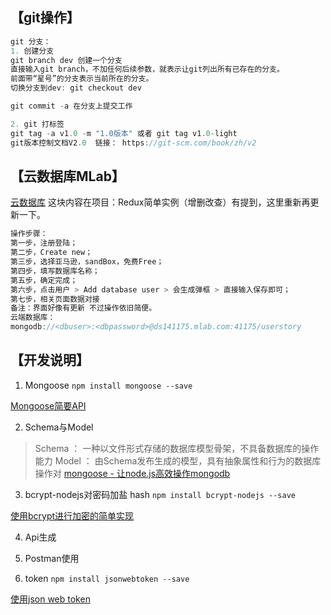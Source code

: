 ## 【git操作】
```javascript
git 分支：
1. 创建分支
git branch dev 创建一个分支
直接输入git branch，不加任何后续参数，就表示让git列出所有已存在的分支。
前面带“星号”的分支表示当前所在的分支。
切换分支到dev: git checkout dev

git commit -a 在分支上提交工作

2. git 打标签
git tag -a v1.0 -m "1.0版本" 或者 git tag v1.0-light
git版本控制文档V2.0  链接： https://git-scm.com/book/zh/v2
```
## 【云数据库MLab】
[云数据库](https://mlab.com)
这块内容在项目：Redux简单实例（增删改查）有提到，这里重新再更新一下。
```javascript
操作步骤：
第一步，注册登陆；
第二步，Create new；
第三步，选择亚马逊，sandBox，免费Free；
第四步，填写数据库名称；
第五步，确定完成；
第六步，点击用户 > Add database user > 会生成弹框 > 直接输入保存即可；
第七步，相关页面数据对接
备注：界面好像有更新 不过操作依旧简便。
云端数据库：
mongodb://<dbuser>:<dbpassword>@ds141175.mlab.com:41175/userstory
```
## 【开发说明】
1. Mongoose
`npm install mongoose --save`

[Mongoose简要API](http://www.cnblogs.com/winyh/p/6682039.html)

2. Schema与Model
> Schema ： 一种以文件形式存储的数据库模型骨架，不具备数据库的操作能力
> Model ： 由Schema发布生成的模型，具有抽象属性和行为的数据库操作对
[mongoose - 让node.js高效操作mongodb](http://www.cnblogs.com/aaronjs/p/4489354.html)

3. bcrypt-nodejs对密码加盐 hash
`npm install bcrypt-nodejs --save`

[使用bcrypt进行加密的简单实现](http://www.cnblogs.com/wx1993/p/5250275.html)

4. Api生成

5. Postman使用

6. token
`npm install jsonwebtoken --save`

[使用json web token](http://www.haomou.net/2014/08/13/2014_web_token/)